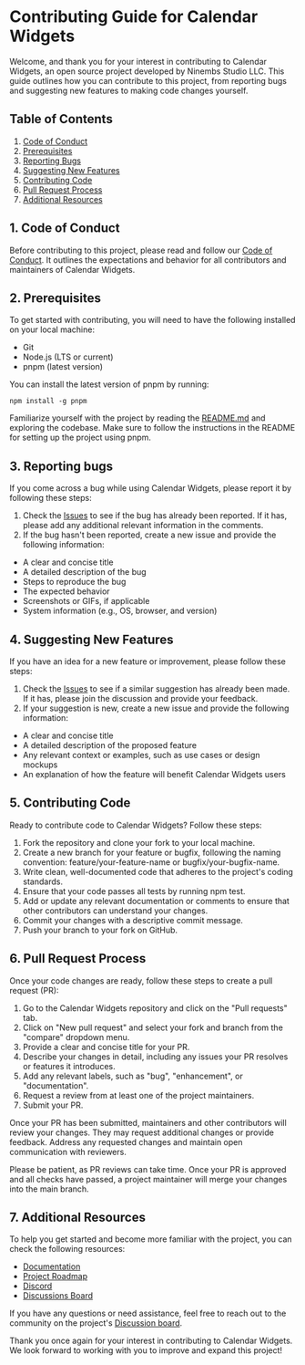 # Contributing Guide for Calendar Widgets

Welcome, and thank you for your interest in contributing to Calendar Widgets, an open source project developed by Ninembs Studio LLC. This guide outlines how you can contribute to this project, from reporting bugs and suggesting new features to making code changes yourself.

## Table of Contents
1. [Code of Conduct](#1-code-of-conduct)
2. [Prerequisites](#2-prerequisites)
3. [Reporting Bugs](#3-reporting-bugs)
4. [Suggesting New Features](#4-suggesting-new-features)
5. [Contributing Code](#5-contributing-code)
6. [Pull Request Process](#6-pull-request-process)
7. [Additional Resources](#7-additional-resources)

## 1. Code of Conduct

Before contributing to this project, please read and follow our [Code of Conduct](https://www.calendar-widgets.com/code-of-conduct). It outlines the expectations and behavior for all contributors and maintainers of Calendar Widgets.

## 2. Prerequisites

To get started with contributing, you will need to have the following installed on your local machine:

- Git
- Node.js (LTS or current)
- pnpm (latest version)

You can install the latest version of pnpm by running:

```shell
npm install -g pnpm 
```

Familiarize yourself with the project by reading the [README.md](./README.md) and exploring the codebase. Make sure to follow the instructions in the README for setting up the project using pnpm.

## 3. Reporting bugs

If you come across a bug while using Calendar Widgets, please report it by following these steps:

1. Check the [Issues](https://github.com/9mbs/calendar-widgets/issues) to see if the bug has already been reported. If it has, please add any additional relevant information in the comments.
2. If the bug hasn't been reported, create a new issue and provide the following information:
  - A clear and concise title
  - A detailed description of the bug
  - Steps to reproduce the bug
  - The expected behavior
  - Screenshots or GIFs, if applicable
  - System information (e.g., OS, browser, and version)

## 4. Suggesting New Features
If you have an idea for a new feature or improvement, please follow these steps:

1. Check the [Issues](https://github.com/9mbs/calendar-widgets/issues) to see if a similar suggestion has already been made. If it has, please join the discussion and provide your feedback.
2. If your suggestion is new, create a new issue and provide the following information:
  - A clear and concise title
  - A detailed description of the proposed feature
  - Any relevant context or examples, such as use cases or design mockups
  - An explanation of how the feature will benefit Calendar Widgets users

## 5. Contributing Code

Ready to contribute code to Calendar Widgets? Follow these steps:

1. Fork the repository and clone your fork to your local machine.
2. Create a new branch for your feature or bugfix, following the naming convention: feature/your-feature-name or bugfix/your-bugfix-name.
3. Write clean, well-documented code that adheres to the project's coding standards.
4. Ensure that your code passes all tests by running npm test.
5. Add or update any relevant documentation or comments to ensure that other contributors can understand your changes.
6. Commit your changes with a descriptive commit message.
7. Push your branch to your fork on GitHub.

## 6. Pull Request Process

Once your code changes are ready, follow these steps to create a pull request (PR):

1. Go to the Calendar Widgets repository and click on the "Pull requests" tab.
2. Click on "New pull request" and select your fork and branch from the "compare" dropdown menu.
3. Provide a clear and concise title for your PR.
4. Describe your changes in detail, including any issues your PR resolves or features it introduces.
5. Add any relevant labels, such as "bug", "enhancement", or "documentation".
6. Request a review from at least one of the project maintainers.
7. Submit your PR.

Once your PR has been submitted, maintainers and other contributors will review your changes. They may request additional changes or provide feedback. Address any requested changes and maintain open communication with reviewers.

Please be patient, as PR reviews can take time. Once your PR is approved and all checks have passed, a project maintainer will merge your changes into the main branch.

## 7. Additional Resources

To help you get started and become more familiar with the project, you can check the following resources:

- [Documentation](https://www.calendar-widgets.com/)
- [Project Roadmap](https://www.calendar-widgets.com/#v1-road-map)
- [Discord](discord.gg/4qArE7Z4mC)
- [Discussions Board](https://github.com/9mbs/calendar-widgets/discussions)

If you have any questions or need assistance, feel free to reach out to the community on the project's [Discussion board](https://github.com/9mbs/calendar-widgets/discussions).

Thank you once again for your interest in contributing to Calendar Widgets. We look forward to working with you to improve and expand this project!
